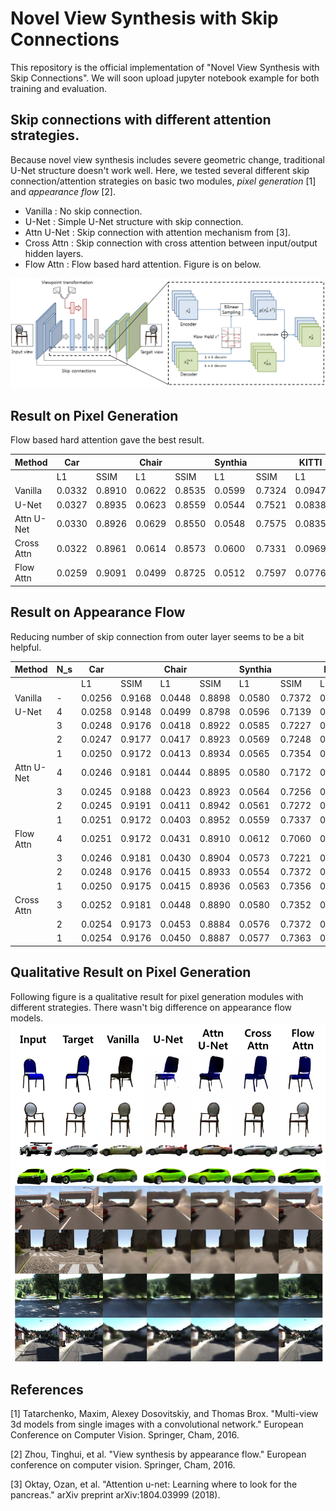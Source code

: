 # Novel View Synthesis with Skip Connections

This repository is the official implementation of "Novel View Synthesis with Skip Connections".
We will soon upload jupyter notebook example for both training and evaluation.

## Skip connections with different attention strategies.
Because novel view synthesis includes severe geometric change,
traditional U-Net structure doesn't work well.
Here, we tested several different skip connection/attention strategies on basic two modules,
*pixel generation* [1] and *appearance flow* [2].
* Vanilla : No skip connection.
* U-Net : Simple U-Net structure with skip connection.
* Attn U-Net : Skip connection with attention mechanism from [3].
* Cross Attn : Skip connection with cross attention between input/output hidden layers.
* Flow Attn : Flow based hard attention. Figure is on below.

![Architecture](assets/architecture_figure.PNG)

## Result on Pixel Generation
Flow based hard attention gave the best result.

| Method     | Car     |         | Chair   |         | Synthia |         | KITTI   |         |
|------------|---------|---------|---------|---------|---------|---------|---------|---------|
|            | L1      | SSIM    | L1      | SSIM    | L1      | SSIM    | L1      | SSIM    |
| Vanilla    | 0.0332  | 0.8910  | 0.0622  | 0.8535  | 0.0599  | 0.7324  | 0.0947  | 0.6681  |
| U-Net      | 0.0327  | 0.8935  | 0.0623  | 0.8559  | 0.0544  | 0.7521  | 0.0838  | 0.6842  |
| Attn U-Net | 0.0330  | 0.8926  | 0.0629  | 0.8550  | 0.0548  | 0.7575  | 0.0835  | 0.6870  |
| Cross Attn | 0.0322  | 0.8961  | 0.0614  | 0.8573  | 0.0600  | 0.7331  | 0.0969  | 0.6659  |
| Flow Attn  | 0.0259  | 0.9091  | 0.0499  | 0.8725  | 0.0512  | 0.7597  | 0.0776  | 0.6939  |

## Result on Appearance Flow
Reducing number of skip connection from outer layer seems to be a bit helpful.

| Method     | N_s | Car     |         | Chair   |         | Synthia |         | KITTI   |         |
|------------|-----|---------|---------|---------|---------|---------|---------|---------|---------|
|            |     | L1      | SSIM    | L1      | SSIM    | L1      | SSIM    | L1      | SSIM    |
| Vanilla    | -   | 0.0256  | 0.9168  | 0.0448  | 0.8898  | 0.0580  | 0.7372  | 0.0931  | 0.6470  |
| U-Net      | 4   | 0.0258  | 0.9148  | 0.0499  | 0.8798  | 0.0596  | 0.7139  | 0.0916  | 0.6286  |
|            | 3   | 0.0248  | 0.9176  | 0.0418  | 0.8922  | 0.0585  | 0.7227  | 0.0902  | 0.6326  |
|            | 2   | 0.0247  | 0.9177  | 0.0417  | 0.8923  | 0.0569  | 0.7248  | 0.0906  | 0.6379  |
|            | 1   | 0.0250  | 0.9172  | 0.0413  | 0.8934  | 0.0565  | 0.7354  | 0.0932  | 0.6460  |
| Attn U-Net | 4   | 0.0246  | 0.9181  | 0.0444  | 0.8895  | 0.0580  | 0.7172  | 0.0902  | 0.6349  |
|            | 3   | 0.0245  | 0.9188  | 0.0423  | 0.8923  | 0.0564  | 0.7256  | 0.0894  | 0.6383  |
|            | 2   | 0.0245  | 0.9191  | 0.0411  | 0.8942  | 0.0561  | 0.7272  | 0.0913  | 0.6460  |
|            | 1   | 0.0251  | 0.9172  | 0.0403  | 0.8952  | 0.0559  | 0.7337  | 0.0922  | 0.6470  |
| Flow Attn  | 4   | 0.0251  | 0.9172  | 0.0431  | 0.8910  | 0.0612  | 0.7060  | 0.0888  | 0.6458  |
|            | 3   | 0.0246  | 0.9181  | 0.0430  | 0.8904  | 0.0573  | 0.7221  | 0.0887  | 0.6454  |
|            | 2   | 0.0248  | 0.9176  | 0.0415  | 0.8933  | 0.0554  | 0.7372  | 0.0885  | 0.6471  |
|            | 1   | 0.0250  | 0.9175  | 0.0415  | 0.8936  | 0.0563  | 0.7356  | 0.0923  | 0.6482  |
| Cross Attn | 3   | 0.0252  | 0.9181  | 0.0448  | 0.8890  | 0.0580  | 0.7352  | 0.0937  | 0.6448  |
|            | 2   | 0.0254  | 0.9173  | 0.0453  | 0.8884  | 0.0576  | 0.7372  | 0.0930  | 0.6459  |
|            | 1   | 0.0254  | 0.9176  | 0.0450  | 0.8887  | 0.0577  | 0.7363  | 0.0933  | 0.6459  |

## Qualitative Result on Pixel Generation
Following figure is a qualitative result for pixel generation modules with 
different strategies.
There wasn't big difference on appearance flow models.
![Drag Racing](assets/figure_2_6_scene.png)


## References
[1] Tatarchenko, Maxim, Alexey Dosovitskiy, and Thomas Brox. "Multi-view 3d models from single images with a convolutional network." European Conference on Computer Vision. Springer, Cham, 2016.

[2] Zhou, Tinghui, et al. "View synthesis by appearance flow." European conference on computer vision. Springer, Cham, 2016.

[3] Oktay, Ozan, et al. "Attention u-net: Learning where to look for the pancreas." arXiv preprint arXiv:1804.03999 (2018).
